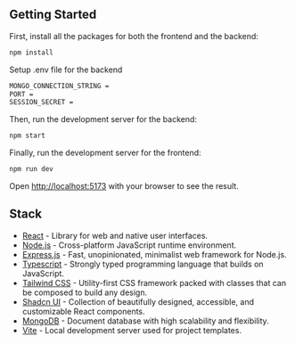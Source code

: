 ## Getting Started

First, install all the packages for both the frontend and the backend:

```bash
npm install
``` 

Setup .env file for the backend

```bash
MONGO_CONNECTION_STRING =
PORT =
SESSION_SECRET = 

```

Then, run the development server for the backend:

```bash
npm start

```

Finally, run the development server for the frontend:

```bash
npm run dev
```

Open [http://localhost:5173](http://localhost:5173) with your browser to see the result.

## Stack

- [React](https://react.dev/) - Library for web and native user interfaces.
- [Node.js](https://nodejs.org/en) - Cross-platform JavaScript runtime environment.
- [Express.js](https://expressjs.com/) - Fast, unopinionated, minimalist web framework for Node.js.
- [Typescript](https://www.typescriptlang.org/) - Strongly typed programming language that builds on JavaScript.
- [Tailwind CSS](https://tailwindcss.com/) - Utility-first CSS framework packed with classes that can be composed to build any design. 
- [Shadcn UI](https://ui.shadcn.com/) - Collection of beautifully designed, accessible, and customizable React components.
- [MongoDB](https://www.mongodb.com/) - Document database with high scalability and flexibility.
- [Vite](https://vitejs.dev/) - Local development server used for project templates.
